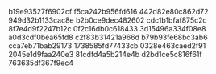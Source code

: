 b19e93527f6902cf
f5ca242b956fd616
442d82e80c862d72
949d32b1133cac8e
b2b0ce9dec482602
cdc1b1bfaf875c2c
8f7e4d9f2247b12c
0f2c16db0c618433
3d15496a334f08e8
a0d3cdf0bea65fd8
c2f83b31421a966d
b79b93fe68bc3ab6
cca7eb71bab29173
1738585fd77433cb
0328e463caed2f91
2045e1d9faa240e3
81cdfd4a5b214e4b
d2bd1ce5c816f61f
763635df367f9ec4
